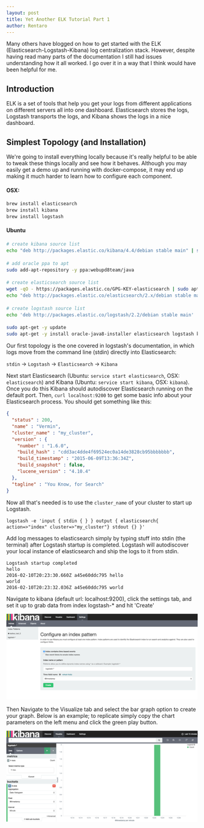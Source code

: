 ```yaml
---
layout: post
title: Yet Another ELK Tutorial Part 1
author: Rentaro
---
```


Many others have blogged on how to get started with the ELK (Elasticsearch-Logstash-Kibana) log centralization stack. However, despite having read many parts of the documentation I still had issues understanding how it all worked. I go over it in a way that I think would have been helpful for me.

## Introduction

ELK is a set of tools that help you get your logs from different applications on different servers all into one dashboard. Elasticsearch stores the logs, Logstash transports the logs, and Kibana shows the logs in a nice dashboard.

## Simplest Topology (and Installation)

We're going to install everything locally because it's really helpful to be able to tweak these things locally and see how it behaves. Although you may easily get a demo up and running with docker-compose, it may end up making it much harder to learn how to configure each component.

#### OSX:

```bash
brew install elasticsearch
brew install kibana
brew install logstash
```

#### Ubuntu

```bash
# create kibana source list
echo "deb http://packages.elastic.co/kibana/4.4/debian stable main" | sudo tee -a /etc/apt/sources.list.d/kibana-4.4.x.list

# add oracle ppa to apt
sudo add-apt-repository -y ppa:webupd8team/java

# create elasticsearch source list
wget -qO - https://packages.elastic.co/GPG-KEY-elasticsearch | sudo apt-key add -
echo "deb http://packages.elastic.co/elasticsearch/2.x/debian stable main" | sudo tee -a /etc/apt/sources.list.d/elasticsearch-2.x.list

# create logstash source list
echo 'deb http://packages.elastic.co/logstash/2.2/debian stable main' | sudo tee /etc/apt/sources.list.d/logstash-2.2.x.list

sudo apt-get -y update
sudo apt-get -y install oracle-java8-installer elasticsearch logstash kibana
```

Our first topology is the one covered in logstash's documentation, in which logs move from the command line (stdin) directly into Elasticsearch: 

`stdin` -> `Logstash` -> `Elasticsearch` -> `Kibana`

Next start Elasticsearch (Ubuntu: `service start elasticsearch`, OSX: `elasticsearch`) and Kibana (Ubuntu: `service start kibana`, OSX: `kibana`). Once you do this Kibana should autodiscover Elasticsearch running on the default port. Then, `curl localhost:9200` to get some basic info about your Elasticsearch process. You should get something like this:

```json
{
  "status" : 200,
  "name" : "Vermin",
  "cluster_name" : "my_cluster",
  "version" : {
    "number" : "1.6.0",
    "build_hash" : "cdd3ac4dde4f69524ec0a14de3828cb95bbbbbbb",
    "build_timestamp" : "2015-06-09T13:36:34Z",
    "build_snapshot" : false,
    "lucene_version" : "4.10.4"
  },
  "tagline" : "You Know, for Search"
}
```

Now all that's needed is to use the `cluster_name` of your cluster to start up Logstash.

    logstash -e 'input { stdin { } } output { elasticsearch{ action=>"index" cluster=>"my_cluster"} stdout {} }'

Add log messages to elasticsearch simply by typing stuff into stdin (the terminal) after Logstash startup is completed. Logstash will autodiscover your local instance of elasticsearch and ship the logs to it from stdin.

    Logstash startup completed
    hello
    2016-02-10T20:23:30.660Z a45e60ddc795 hello
    world
    2016-02-10T20:23:32.036Z a45e60ddc795 world

Navigate to kibana (default url: localhost:9200), click the settings tab, and set it up to grab data from index logstash-* and hit 'Create'

![setup kibana index](/img/2016-02-10-elk-tutorial-settings-tab.png)

Then Navigate to the Visualize tab and select the bar graph option to create your graph. Below is an example; to replicate simply copy the chart parameters on the left menu and click the green play button.

![setup log visualization](/img/2016-02-10-elk-tutorial-visualize-tab.png)



